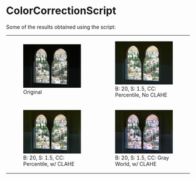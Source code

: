# ColorCorrectionScript

Some of the results obtained using the script:

<table>
  <tr>
    <td>
      <figure>
        <img src="assets/alhambra1_b0_s1_none_noclahe.jpg" alt="Original" style="width: 400px; height: auto;">
        <figcaption>Original</figcaption>
      </figure>
    </td>
    <td>
      <figure>
        <img src="assets/alhambra1_b20_s1.5_percentile_noclahe.jpg" alt="B: 20, S: 1.5, CC: Percentile, No CLAHE" style="width: 400px; height: auto;">
        <figcaption>B: 20, S: 1.5, CC: Percentile, No CLAHE</figcaption>
      </figure>
    </td>
  </tr>
  <tr>
    <td>
      <figure>
        <img src="assets/alhambra1_b20_s1.5_percentile_clahe.jpg" alt="B: 20, S: 1.5, CC: Percentile, w/ CLAHE" style="width: 400px; height: auto;">
        <figcaption>B: 20, S: 1.5, CC: Percentile, w/ CLAHE</figcaption>
      </figure>
    </td>
    <td>
      <figure>
        <img src="assets/alhambra1_b20_s1.5_grayworld_clahe.jpg" alt="B: 20, S: 1.5, CC: Gray World, w/ CLAHE" style="width: 400px; height: auto;">
        <figcaption>B: 20, S: 1.5, CC: Gray World, w/ CLAHE</figcaption>
      </figure>
    </td>
  </tr>
</table>


